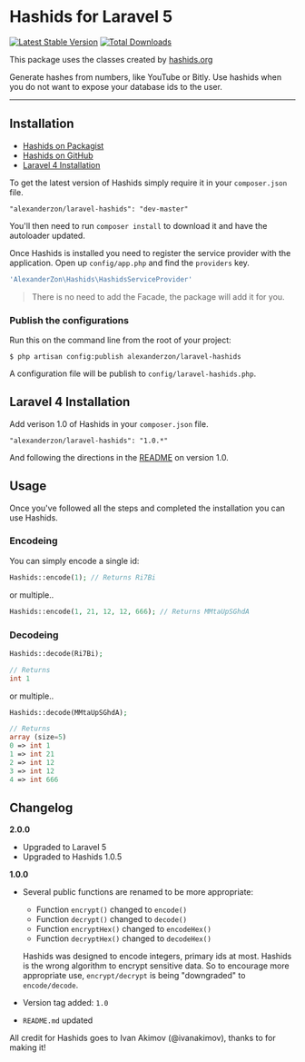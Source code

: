 # Hashids for Laravel 5

[![Latest Stable Version](https://poser.pugx.org/alexanderzon/laravel-hashids/v/stable.png)](https://packagist.org/packages/alexanderzon/laravel-hashids) [![Total Downloads](https://poser.pugx.org/alexanderzon/laravel-hashids/downloads.png)](https://packagist.org/packages/alexanderzon/laravel-hashids)

This package uses the classes created by [hashids.org](http://www.hashids.org/ "http://www.hashids.org/")

Generate hashes from numbers, like YouTube or Bitly. Use hashids when you do not want to expose your database ids to the user.

----------

## Installation

- [Hashids on Packagist](https://packagist.org/packages/alexanderzon/laravel-hashids)
- [Hashids on GitHub](https://github.com/alexanderzon/laravel-hashids)
- [Laravel 4 Installation](#user-content-laravel-4-installation)

To get the latest version of Hashids simply require it in your `composer.json` file.

~~~
"alexanderzon/laravel-hashids": "dev-master"
~~~

You'll then need to run `composer install` to download it and have the autoloader updated.

Once Hashids is installed you need to register the service provider with the application. Open up `config/app.php` and find the `providers` key.


```php
'AlexanderZon\Hashids\HashidsServiceProvider'
```

> There is no need to add the Facade, the package will add it for you.


### Publish the configurations

Run this on the command line from the root of your project:

~~~
$ php artisan config:publish alexanderzon/laravel-hashids
~~~

A configuration file will be publish to `config/laravel-hashids.php`.


## Laravel 4 Installation

Add verison 1.0 of Hashids in your `composer.json` file.

~~~
"alexanderzon/laravel-hashids": "1.0.*"
~~~

And following the directions in the [README](https://github.com/AlexanderZon/laravel-hashids/tree/1.0.0) on version 1.0.

## Usage

Once you've followed all the steps and completed the installation you can use Hashids.

### Encodeing

You can simply encode a single id:

```php
Hashids::encode(1); // Returns Ri7Bi
```

or multiple..

```php
Hashids::encode(1, 21, 12, 12, 666); // Returns MMtaUpSGhdA
```

### Decodeing

```php
Hashids::decode(Ri7Bi);

// Returns
int 1
```

or multiple..

```php
Hashids::decode(MMtaUpSGhdA);

// Returns
array (size=5)
0 => int 1
1 => int 21
2 => int 12
3 => int 12
4 => int 666
```

## Changelog

**2.0.0**

- Upgraded to Laravel 5
- Upgraded to Hashids 1.0.5

**1.0.0**

- Several public functions are renamed to be more appropriate:
	- Function `encrypt()` changed to `encode()`
	- Function `decrypt()` changed to `decode()`
	- Function `encryptHex()` changed to `encodeHex()`
	- Function `decryptHex()` changed to `decodeHex()`

	Hashids was designed to encode integers, primary ids at most. Hashids is the wrong algorithm to encrypt sensitive data. So to encourage more appropriate use, `encrypt/decrypt` is being "downgraded" to `encode/decode`.

- Version tag added: `1.0`
- `README.md` updated


All credit for Hashids goes to Ivan Akimov (@ivanakimov), thanks to for making it!

